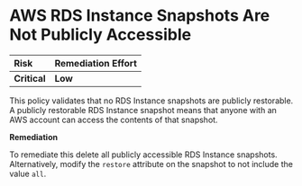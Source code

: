 # AWS RDS Instance Snapshots Are Not Publicly Accessible

| Risk         | Remediation Effort |
| :----------- | :----------------- |
| **Critical** | **Low**            |

This policy validates that no RDS Instance snapshots are publicly restorable. A publicly restorable RDS Instance snapshot means that anyone with an AWS account can access the contents of that snapshot.

**Remediation**

To remediate this delete all publicly accessible RDS Instance snapshots. Alternatively, modify the `restore` attribute on the snapshot to not include the value `all`.
